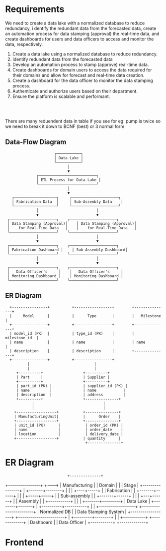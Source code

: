 # Requirements



We need to create a data lake with a normalized database to reduce redundancy, i
dentify the redundant data from the forecasted data, 
create an automation process for data stamping (approval) the real-time data, 
and create dashboards for users and data officers to access and monitor the data, respectively.

1. Create a data lake using a normalized database to reduce redundancy.
2. Identify redundant data from the forecasted data
3. Develop an automation process to stamp (approve) real-time data.
4. Create dashboards for domain users to access the data required for their 
   domains and allow for forecast and real-time data creation.
5. Create a dashboard for the data officer to monitor the data stamping process.
6. Authenticate and authorize users based on their department.
7. Ensure the platform is scalable and performant.

<br> <br>


There are many reduendent data in table if you see for eg: pump is twice 
so we need to break it down to BCNF (best) or 3 normal form



## Data-Flow Diagram

                          ┌───────────┐
                          │ Data Lake │
                          └───────────┘
                                │
                                ▼
                  ┌──────────────────────────┐
                  │ ETL Process for Data Lake │
                  └──────────────────────────┘
                                │
                                ▼
       ┌───────────────────┐     ┌─────────────────────┐
       │ Fabrication Data  │     │ Sub-Assembly Data    │
       └───────────────────┘     └─────────────────────┘
                  │                          │
                  ▼                          ▼
     ┌─────────────────────┐    ┌─────────────────────┐
     │ Data Stamping (Approval)│    │ Data Stamping (Approval)│
     │    for Real-Time Data   │    │    for Real-Time Data   │
     └─────────────────────┘    └─────────────────────┘
                  │                          │
                  ▼                          ▼
     ┌─────────────────────┐    ┌─────────────────────┐
     │ Fabrication Dashboard │    │ Sub-Assembly Dashboard│
     └─────────────────────┘    └─────────────────────┘
                  │                          │
                  ▼                          ▼
     ┌─────────────────────┐    ┌─────────────────────┐
     │   Data Officer's     │    │   Data Officer's     │
     │ Monitoring Dashboard │    │ Monitoring Dashboard │
     └─────────────────────┘    └─────────────────────┘

## ER Diagram

      +----------------+          +-----------------+        +---------------+
      |     Model      |          |      Type       |        |   Milestone   |
      +----------------+          +-----------------+        +---------------+
      | model_id (PK)  |          | type_id (PK)    |        | milestone_id  |
      | name           |          | name            |        | name          |
      | description    |          | description     |        +---------------+
      +----------------+          +-----------------+
              |                             |
              |                             |
         +----------+                  +----------+
         | Part     |                  | Supplier |
         +----------+                  +----------+
         | part_id (PK) |              | supplier_id (PK) |
         | name         |              | name            |
         | description  |              | address         |
         +----------+                  +---------------+
                |                               |
                |                               |
        +------------------+           +---------------+
        | ManufacturingUnit|           |      Order    |
        +------------------+           +---------------+
        | unit_id (PK)      |           | order_id (PK) |
        | name              |           | order_date    |
        | location          |           | delivery_date |
        +------------------+           | quantity      |
                                        +---------------+










# ER Diagram

                                +--------------+
+----------------+    +--->    |  Manufacturing   |
|     Domain     |    |         |      Stage      |
+----------------+    |         +-------+--------+
                       |                 |
                       |            +----+-----+
                       |            |  Fabrication  |
                       |            +-------+------+
                       |                     |
                       |               +-----+-----+
                       |               | Sub-assembly |
                       |               +-------+------+
                       |                         |
                       |                   +---+------+
                       |                   |  Assembly |
                       |                   +-----------+
                       | 
                       |
                       |
               +-------+---------+
               |   Data Lake     |
               +--------+-------+
                        |
             +----------+-----------+
             |                      |
+------------------+     +-----------------------+
|   Normalized DB  |     |    Data Stamping System |
+------------------+     +-----------------------+
                        |
              +---------+--------+
              |                  |
      +-----------+      +-------------+
      | Dashboard |      | Data Officer |
      +-----------+      +-------------+

  



# Frontend




